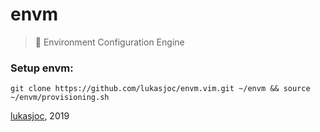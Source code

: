 # envm

> 🎁 Environment Configuration Engine 

### Setup envm:
``git clone https://github.com/lukasjoc/envm.vim.git ~/envm && source ~/envm/provisioning.sh``

[lukasjoc](https://lukasjoc.com), 2019
